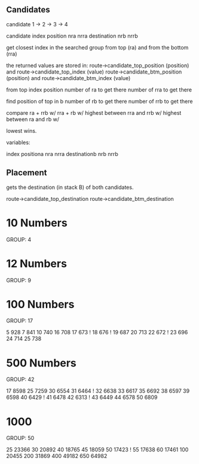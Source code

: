 ## Candidates

candidate 1 -> 2 -> 3 -> 4

candidate 
	index
	position
	nra
	nrra
	destination
	nrb
	nrrb




get closest index in the searched group from top (ra)
and from the bottom (rra)

the returned values are stored in:
route->candidate_top_position (position) and route->candidate_top_index (value)
route->candidate_btm_position (position) and route->candidate_btm_index (value)

from top
index position
number of ra to get there
number of rra to get there

find position of top in b
number of rb to get there
number of rrb to get there


compare 
ra + rrb w/
rra + rb w/
highest between rra and rrb w/
highest between ra and rb w/

lowest wins.


variables:

index
positiona
nra
nrra
destinationb
nrb
nrrb



## Placement

gets the destination (in stack B) of both candidates.

route->candidate_top_destination
route->candidate_btm_destination

# 10 Numbers
GROUP:	4

# 12 Numbers
GROUP:	9

# 100 Numbers
GROUP:	17

5	928
7	841
10	740
16	708
17	673	!
18	676	!
19	687
20	713
22	672	!
23	696
24	714
25	738

# 500 Numbers
GROUP:	42

17	8598
25	7259
30	6554
31	6464	!
32	6638
33	6617
35	6692
38	6597
39	6598
40	6429	!
41	6478
42	6313	!
43	6449
44	6578
50	6809

# 1000

GROUP:	50

25	23366
30	20892
40	18765
45	18059
50	17423	!
55	17638
60	17461
100	20455
200	31869
400	49182
650	64982